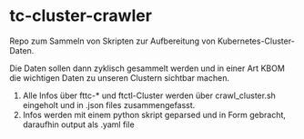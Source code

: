 # tc-cluster-crawler

Repo zum Sammeln von Skripten zur Aufbereitung von Kubernetes-Cluster-Daten.  

Die Daten sollen dann zyklisch gesammelt werden und in einer Art KBOM die wichtigen Daten zu unseren Clustern sichtbar machen.

1. Alle Infos über fttc-* und ftctl-Cluster werden über crawl_cluster.sh eingeholt und in .json files zusammengefasst.
2. Infos werden mit einem python skript geparsed und in Form gebracht, daraufhin output als .yaml file
